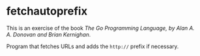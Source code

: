 # fetchautoprefix

This is an exercise of the book _The Go Programming Language,
by Alan A. A. Donovan and Brian Kernighan_.

Program that fetches URLs and adds the `http://` prefix if necessary.
